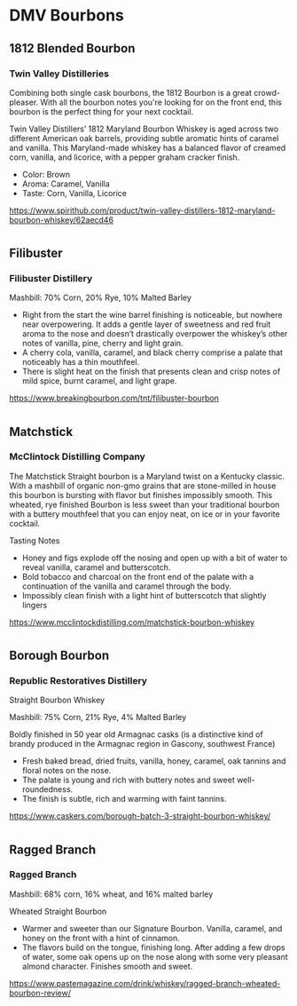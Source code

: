 # DMV Bourbons

## 1812 Blended Bourbon

### Twin Valley Distilleries

Combining both single cask bourbons, the 1812 Bourbon is a great crowd-pleaser. With all the bourbon notes you're looking for 
on the front end, this bourbon is the perfect thing for your next cocktail.

Twin Valley Distillers’ 1812 Maryland Bourbon Whiskey is aged across two different American oak barrels, providing subtle aromatic hints of caramel and vanilla. This Maryland-made whiskey has a balanced flavor of creamed corn, vanilla, and licorice, with a pepper graham cracker finish. 

* Color: Brown
* Aroma: Caramel, Vanilla
* Taste: Corn, Vanilla, Licorice

https://www.spirithub.com/product/twin-valley-distillers-1812-maryland-bourbon-whiskey/62aecd46

#

## Filibuster

### Filibuster Distillery

Mashbill: 70% Corn, 20% Rye, 10% Malted Barley

* Right from the start the wine barrel finishing is noticeable, but nowhere near overpowering. It adds a gentle layer of sweetness and red fruit aroma to the nose and doesn’t drastically overpower the whiskey’s other notes of vanilla, pine, cherry and light grain. 
* A cherry cola, vanilla, caramel, and black cherry comprise a palate that noticeably has a thin mouthfeel. 
* There is slight heat on the finish that presents clean and crisp notes of mild spice, burnt caramel, and light grape.

https://www.breakingbourbon.com/tnt/filibuster-bourbon

#

## Matchstick

### McClintock Distilling Company

The Matchstick Straight bourbon is a Maryland twist on a Kentucky classic. With a mashbill of organic non-gmo grains that are 
stone-milled in house this bourbon is bursting with flavor but finishes impossibly smooth. This wheated, rye finished Bourbon 
is less sweet than your traditional bourbon with a buttery mouthfeel that you can enjoy neat, on ice or in your favorite cocktail. 

Tasting Notes
* Honey and figs explode off the nosing and open up with a bit of water to reveal vanilla, caramel and butterscotch.
* Bold tobacco and charcoal on the front end of the palate with a continuation of the vanilla and caramel through the body.
* Impossibly clean finish with a light hint of butterscotch that slightly lingers

https://www.mcclintockdistilling.com/matchstick-bourbon-whiskey

#

## Borough Bourbon

### Republic Restoratives Distillery

Straight Bourbon Whiskey

Mashbill: 75% Corn, 21% Rye, 4% Malted Barley

Boldly finished in 50 year old Armagnac casks (is a distinctive kind of brandy produced in the Armagnac region in Gascony, southwest France)

* Fresh baked bread, dried fruits, vanilla, honey, caramel, oak tannins and floral notes on the nose. 
* The palate is young and rich with buttery notes and sweet well-roundedness. 
* The finish is subtle, rich and warming with faint tannins.

https://www.caskers.com/borough-batch-3-straight-bourbon-whiskey/

#

## Ragged Branch

### Ragged Branch

Mashbill: 68% corn, 16% wheat, and 16% malted barley

Wheated Straight Bourbon

* Warmer and sweeter than our Signature Bourbon. Vanilla, caramel, and honey on the front with a hint of cinnamon. 
* The flavors build on the tongue, finishing long. After adding a few drops of water, some oak opens up on the nose along with some very pleasant almond character. Finishes smooth and sweet.

https://www.pastemagazine.com/drink/whiskey/ragged-branch-wheated-bourbon-review/
